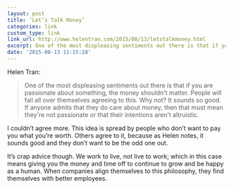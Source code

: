 ```yaml
---
layout: post
title: ‘Let’s Talk Money’
categories: link
custom_type: link
link_url: http://www.helentran.com/2015/08/13/letstalkmoney.html
excerpt: One of the most displeasing sentiments out there is that if you are passionate about something, the money shouldn't matter. People will fall all over themselves agreeing to this.
date: '2015-08-13 11:15:28'
---
```

Helen Tran:

> One of the most displeasing sentiments out there is that if you are passionate about something, the money shouldn't matter. People will fall all over themselves agreeing to this. Why not? It sounds so good. If anyone admits that they do care about money, then that must mean they're not passionate or that their intentions aren't altruistic.

I couldn’t agree more. This idea is spread by people who don’t want to pay you what you’re worth. Others agree to it, because as Helen notes, it sounds good and they don’t want to be the odd one out.

It’s crap advice though. We work to live, not live to work; which in this case means giving you the money and time off to continue to grow and be happy as a human. When companies align themselves to this philosophy, they find themselves with better employees.